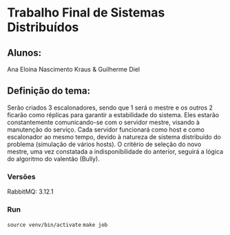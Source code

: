 # Trabalho Final de Sistemas Distribuídos
## Alunos: 
Ana Eloina Nascimento Kraus & Guilherme Diel

## Definição do tema:
Serão criados 3 escalonadores, sendo que 1 será o mestre e os outros 2 ficarão como réplicas para garantir a estabilidade do sistema. Eles estarão constantemente comunicando-se com o servidor mestre, visando à manutenção do serviço. Cada servidor funcionará como host e como escalonador ao mesmo tempo, devido à natureza de sistema distribuído do problema (simulação de vários hosts). O critério de seleção do novo mestre, uma vez constatada a indisponibilidade do anterior, seguirá a lógica do algoritmo do valentão (Bully).

### Versões
RabbitMQ: 3.12.1

### Run
`source venv/bin/activate`
`make job`